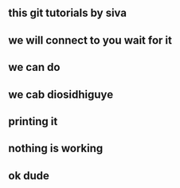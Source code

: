 ## this git tutorials by siva
## we will connect to you wait for it
## we can do
## we cab diosidhiguye
## printing it
## nothing is working
## ok dude